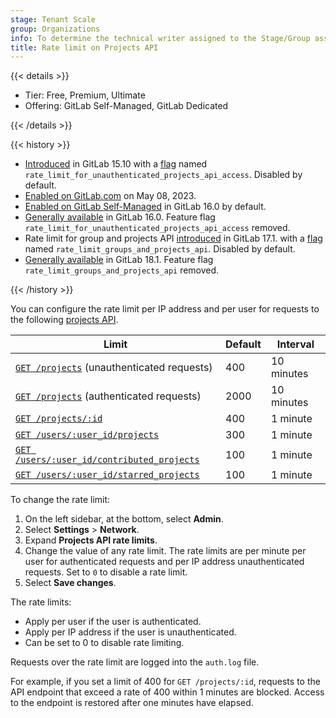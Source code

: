 ```yaml
---
stage: Tenant Scale
group: Organizations
info: To determine the technical writer assigned to the Stage/Group associated with this page, see https://handbook.gitlab.com/handbook/product/ux/technical-writing/#assignments
title: Rate limit on Projects API
---
```


{{< details >}}

- Tier: Free, Premium, Ultimate
- Offering: GitLab Self-Managed, GitLab Dedicated

{{< /details >}}

{{< history >}}

- [Introduced](https://gitlab.com/gitlab-org/gitlab/-/merge_requests/112283) in GitLab 15.10 with a [flag](../feature_flags/_index.md) named `rate_limit_for_unauthenticated_projects_api_access`. Disabled by default.
- [Enabled on GitLab.com](https://gitlab.com/gitlab-org/gitlab/-/issues/391922) on May 08, 2023.
- [Enabled on GitLab Self-Managed](https://gitlab.com/gitlab-org/gitlab/-/merge_requests/119603) in GitLab 16.0 by default.
- [Generally available](https://gitlab.com/gitlab-org/gitlab/-/merge_requests/120445) in GitLab 16.0. Feature flag `rate_limit_for_unauthenticated_projects_api_access` removed.
- Rate limit for group and projects API [introduced](https://gitlab.com/gitlab-org/gitlab/-/merge_requests/152733) in GitLab 17.1. with a [flag](../feature_flags/_index.md) named `rate_limit_groups_and_projects_api`. Disabled by default.
- [Generally available](https://gitlab.com/gitlab-org/gitlab/-/issues/461316) in GitLab 18.1. Feature flag `rate_limit_groups_and_projects_api` removed.

{{< /history >}}

You can configure the rate limit per IP address and per user for requests to the following [projects API](../../api/projects.md#list-all-projects).

| Limit                                                                                                       | Default | Interval |
|-------------------------------------------------------------------------------------------------------------|---------|----------|
| [`GET /projects`](../../api/projects.md#list-all-projects) (unauthenticated requests)                       | 400     | 10 minutes |
| [`GET /projects`](../../api/projects.md#list-all-projects) (authenticated requests)                         | 2000    | 10 minutes |
| [`GET /projects/:id`](../../api/projects.md#get-a-single-project)                                           | 400     | 1 minute |
| [`GET /users/:user_id/projects`](../../api/projects.md#list-a-users-projects)                               | 300     | 1 minute |
| [`GET /users/:user_id/contributed_projects`](../../api/projects.md#list-projects-a-user-has-contributed-to) | 100     | 1 minute |
| [`GET /users/:user_id/starred_projects`](../../api/project_starring.md#list-projects-starred-by-a-user)     | 100     | 1 minute |

To change the rate limit:

1. On the left sidebar, at the bottom, select **Admin**.
1. Select **Settings** > **Network**.
1. Expand **Projects API rate limits**.
1. Change the value of any rate limit. The rate limits are per minute per user for authenticated requests and per IP address unauthenticated requests.
   Set to `0` to disable a rate limit.
1. Select **Save changes**.

The rate limits:

- Apply per user if the user is authenticated.
- Apply per IP address if the user is unauthenticated.
- Can be set to 0 to disable rate limiting.

Requests over the rate limit are logged into the `auth.log` file.

For example, if you set a limit of 400 for `GET /projects/:id`, requests to the API endpoint that
exceed a rate of 400 within 1 minutes are blocked. Access to the endpoint is restored after one minutes have elapsed.
